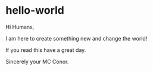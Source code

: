 # hello-world

Hi Humans,

I am here to create something new and change the world!

If you read this have a great day.

Sincerely your MC Conor.

